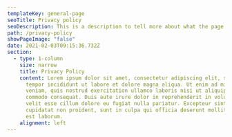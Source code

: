 ```yaml
---
templateKey: general-page
seoTitle: Privacy policy
seoDescription: This is a description to tell more about what the page is about.
path: /privacy-policy
showPageImage: "false"
date: 2021-02-03T09:15:36.732Z
section:
  - type: 1-column
    size: narrow
    title: Privacy Policy
    content: Lorem ipsum dolor sit amet, consectetur adipiscing elit, sed do eiusmod
      tempor incididunt ut labore et dolore magna aliqua. Ut enim ad minim
      veniam, quis nostrud exercitation ullamco laboris nisi ut aliquip ex ea
      commodo consequat. Duis aute irure dolor in reprehenderit in voluptate
      velit esse cillum dolore eu fugiat nulla pariatur. Excepteur sint occaecat
      cupidatat non proident, sunt in culpa qui officia deserunt mollit anim id
      est laborum.
    alignment: left
---
```

